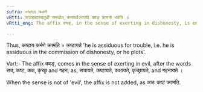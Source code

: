 ```yaml
---
sutra: कष्ठाय क्रमणे
vRtti: कटशब्दाच्चतुर्थी समर्थात् क्रमणर्थेऽनार्जवे क्यङ् प्रत्ययो भवति ॥
vRtti_eng: The affix क्यङ्, in the sense of exerting in dishonesty, is employed after the word कष्ट \"mischief\", when the latter has the fourth case-affix in construction.

---
```

Thus, कष्टाय कर्मणे क्रामति = कष्टायते 'he is assiduous for trouble, i.e. he is assiduous in the commission of dishonesty, or he plots'.

Vart:- The affix क्यङ्, comes in the sense of exerting in evil, after the words सत्र, कष्ट, कक्ष, कृच्छ्र and गहन; as, सत्रायते, कष्टायते, कक्षायते, कृच्छ्रायते, and गहनायते ।

When the sense is not of 'evil', the affix is not added, as अजः कष्टं क्रामति.